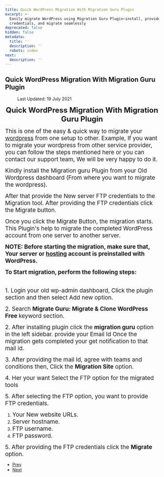 ```yaml
---
title: Quick WordPress Migration With Migration Guru Plugin
excerpt: >-
  Easily migrate WordPress using Migration Guru Plugin—install, provide FTP
  credentials, and migrate seamlessly
deprecated: false
hidden: false
metadata:
  title: ''
  description: ''
  robots: index
next:
  description: ''
---
```

<div class="page-header">
<h2 itemprop="headline">
Quick WordPress Migration With Migration Guru Plugin</h2>
</div>
<dl class="article-info muted">
<dt class="article-info-term">
</dt>
<dd class="modified">
<span class="icon-calendar" aria-hidden="true"></span>
<time datetime="2021-07-19T14:10:23+00:00" itemprop="dateModified">
Last Updated: 19 July 2021 </time>
</dd>
</dl>
<div itemprop="articleBody">
<p style="text-align: center;"><span style="font-size: 18pt;"><strong>Quick WordPress Migration With Migration Guru Plugin</strong></span></p>
<p style="text-align: left;"><span style="font-size: 14pt;"> </span></p>
<p style="text-align: left;"><span style="font-size: 14pt;">This is one of the easy &amp; quick way to migrate your <a href="https://www.hostingraja.in/hosting/wordpress-hosting/" target="_blank" rel="noopener noreferrer">wordpress</a> from one setup to other. Example, If you want to migrate your wordpress from other service provider, you can follow the steps mentioned here or you can contact our support team, We will be very happy to do it. </span></p>
<p style="text-align: left;"><span style="font-size: 14pt;">Kindly install the Migration guru Plugin from your Old Wordpress dashboard (From where you want to migrate the wordpress).</span></p>
<p style="text-align: left;"><span style="font-size: 14pt;">After that provide the New server FTP credentials to the Migration tool. After providing the FTP credentials click the Migrate button.</span></p>
<p style="text-align: left;"><span style="font-size: 14pt;">Once you click the Migrate Button, the migration starts. This Plugin's help to migrate the completed WordPress account from one server to another server. <br/></span></p>
<p style="text-align: left;"><span style="font-size: 14pt;"> </span></p>
<p style="text-align: left;"><span style="font-size: 14pt;"><strong>NOTE: Before starting the migration, make sure that, Your server or <a href="https://www.hostingraja.in/" target="_blank" rel="noopener noreferrer">hosting</a> account is preinstalled with WordPress. </strong></span></p>
<p style="text-align: left;"><span style="font-size: 14pt;"> </span></p>
<p style="text-align: left;"><span style="font-size: 14pt;"><strong>To Start migration, perform the following steps:</strong><br/><br/></span></p>
<p dir="ltr"><span style="font-size: 14pt;"> 1. Login your old wp-admin dashboard, Click the plugin section and then select Add new option.</span></p>
<p dir="ltr"><span style="font-size: 14pt;"> </span></p>
<p dir="ltr"><span style="font-size: 14pt;">2. Search <strong>Migrate Guru: Migrate &amp; Clone WordPress Free </strong>keyword section.</span></p>
<p dir="ltr"><span style="font-size: 14pt;"> </span></p>
<p dir="ltr"><span style="font-size: 14pt;">2. After installing plugin click the <strong>migration guru</strong> option in the left sidebar. provide your Email Id Once the migration gets completed your get notification to that mail id.</span></p>
<p dir="ltr"><span style="font-size: 14pt;"> </span></p>
<p dir="ltr"><span style="font-size: 14pt;">3. After providing the mail Id, agree with teams and conditions then, Click the <strong>Migration Site</strong> option.</span></p>
<p dir="ltr"><span style="font-size: 14pt;"> </span></p>
<p dir="ltr"><span style="font-size: 14pt;">4. Her your want Select the FTP option for the migrated tools</span></p>
<p dir="ltr"><span style="font-size: 14pt;"> </span></p>
<p dir="ltr"><span style="font-size: 14pt;">5. After selecting the FTP option, you want to provide FTP credentials.</span></p>
<ol>
<li dir="ltr"><span style="font-size: 14pt;">Your New website URLs.</span></li>
<li dir="ltr"><span style="font-size: 14pt;">Server hostname.</span></li>
<li dir="ltr"><span style="font-size: 14pt;">FTP username.</span></li>
<li dir="ltr"><span style="font-size: 14pt;">FTP password.</span></li>
</ol>
<p dir="ltr"><span style="font-size: 14pt;"> </span></p>
<p dir="ltr"><span style="font-size: 14pt;">5. After providing the FTP credentials click the <strong>Migrate </strong>option.</span></p>
<p dir="ltr"><span style="font-size: 14pt;"> </span></p> </div>
<ul class="pager pagenav">
<li class="previous">
<a class="hasTooltip" title="Already WordPress is installed in softaculous" aria-label="Previous article: Already WordPress is installed in softaculous" href="/docs/already-wordpress-is-installed-in-softaculous" rel="prev">
<span class="icon-chevron-left" aria-hidden="true"></span> <span aria-hidden="true">Prev</span> </a>
</li>
<li class="next">
<a class="hasTooltip" title="WordPress Security Tips Updated 2021" aria-label="Next article: WordPress Security Tips Updated 2021" href="/docs/wordpress-security-tips-updated-2021" rel="next">
<span aria-hidden="true">Next</span> <span class="icon-chevron-right" aria-hidden="true"></span> </a>
</li>
</ul>
</div>